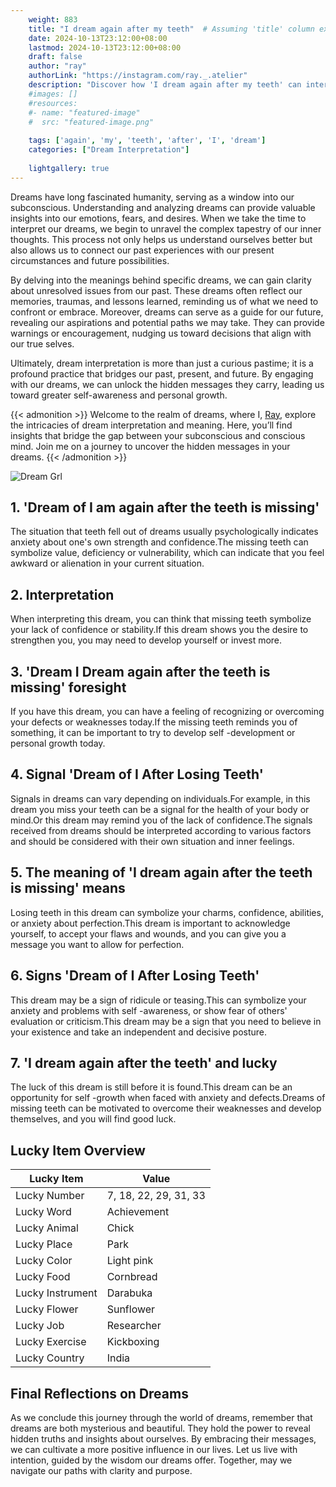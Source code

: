 ```yaml
---
    weight: 883
    title: "I dream again after my teeth"  # Assuming 'title' column exists
    date: 2024-10-13T23:12:00+08:00
    lastmod: 2024-10-13T23:12:00+08:00
    draft: false
    author: "ray"
    authorLink: "https://instagram.com/ray._.atelier"
    description: "Discover how 'I dream again after my teeth' can interpret your future and uncover its significant meanings in your life."
    #images: []
    #resources:
    #- name: "featured-image"
    #  src: "featured-image.png"
    
    tags: ['again', 'my', 'teeth', 'after', 'I', 'dream']
    categories: ["Dream Interpretation"]
    
    lightgallery: true
---
```

    
Dreams have long fascinated humanity, serving as a window into our subconscious. Understanding and analyzing dreams can provide valuable insights into our emotions, fears, and desires. When we take the time to interpret our dreams, we begin to unravel the complex tapestry of our inner thoughts. This process not only helps us understand ourselves better but also allows us to connect our past experiences with our present circumstances and future possibilities.

By delving into the meanings behind specific dreams, we can gain clarity about unresolved issues from our past. These dreams often reflect our memories, traumas, and lessons learned, reminding us of what we need to confront or embrace. Moreover, dreams can serve as a guide for our future, revealing our aspirations and potential paths we may take. They can provide warnings or encouragement, nudging us toward decisions that align with our true selves.

Ultimately, dream interpretation is more than just a curious pastime; it is a profound practice that bridges our past, present, and future. By engaging with our dreams, we can unlock the hidden messages they carry, leading us toward greater self-awareness and personal growth.

{{< admonition >}}
Welcome to the realm of dreams, where I, [Ray](https://instagram.com/ray._.atelier), explore the intricacies of dream interpretation and meaning. Here, you’ll find insights that bridge the gap between your subconscious and conscious mind. Join me on a journey to uncover the hidden messages in your dreams.
{{< /admonition >}}

![Dream Grl](https://cdn.pixabay.com/photo/2017/11/02/03/35/gothic-2910057_1280.jpg "Dream Grl")

## 1. 'Dream of I am again after the teeth is missing'
The situation that teeth fell out of dreams usually psychologically indicates anxiety about one's own strength and confidence.The missing teeth can symbolize value, deficiency or vulnerability, which can indicate that you feel awkward or alienation in your current situation.

## 2. Interpretation
When interpreting this dream, you can think that missing teeth symbolize your lack of confidence or stability.If this dream shows you the desire to strengthen you, you may need to develop yourself or invest more.

## 3. 'Dream I Dream again after the teeth is missing' foresight
If you have this dream, you can have a feeling of recognizing or overcoming your defects or weaknesses today.If the missing teeth reminds you of something, it can be important to try to develop self -development or personal growth today.

## 4. Signal 'Dream of I After Losing Teeth'
Signals in dreams can vary depending on individuals.For example, in this dream you miss your teeth can be a signal for the health of your body or mind.Or this dream may remind you of the lack of confidence.The signals received from dreams should be interpreted according to various factors and should be considered with their own situation and inner feelings.

## 5. The meaning of 'I dream again after the teeth is missing' means
Losing teeth in this dream can symbolize your charms, confidence, abilities, or anxiety about perfection.This dream is important to acknowledge yourself, to accept your flaws and wounds, and you can give you a message you want to allow for perfection.

## 6. Signs 'Dream of I After Losing Teeth'
This dream may be a sign of ridicule or teasing.This can symbolize your anxiety and problems with self -awareness, or show fear of others' evaluation or criticism.This dream may be a sign that you need to believe in your existence and take an independent and decisive posture.

## 7. 'I dream again after the teeth' and lucky
The luck of this dream is still before it is found.This dream can be an opportunity for self -growth when faced with anxiety and defects.Dreams of missing teeth can be motivated to overcome their weaknesses and develop themselves, and you will find good luck.

## Lucky Item Overview
| Lucky Item          | Value              |
|---------------|--------------------|
| Lucky Number        | 7, 18, 22, 29, 31, 33  |
| Lucky Word          | Achievement |
| Lucky Animal        | Chick |
| Lucky Place         | Park     |
| Lucky Color         | Light pink     |
| Lucky Food          | Cornbread      |
| Lucky Instrument    | Darabuka |
| Lucky Flower        | Sunflower    |
| Lucky Job           | Researcher       |
| Lucky Exercise      | Kickboxing  |
| Lucky Country       | India    |


##  Final Reflections on Dreams

As we conclude this journey through the world of dreams, remember that dreams are both mysterious and beautiful. They hold the power to reveal hidden truths and insights about ourselves. By embracing their messages, we can cultivate a more positive influence in our lives. Let us live with intention, guided by the wisdom our dreams offer. Together, may we navigate our paths with clarity and purpose.
